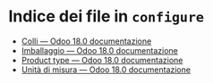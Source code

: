 # Indice dei file in `configure`

- [Colli — Odoo 18.0 documentazione](./package.md)
- [Imballaggio — Odoo 18.0 documentazione](./packaging.md)
- [Product type — Odoo 18.0 documentazione](./type.md)
- [Unità di misura — Odoo 18.0 documentazione](./uom.md)

